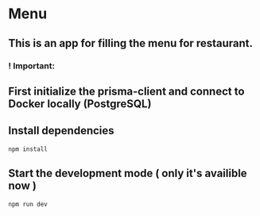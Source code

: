 # Menu

## This is an app for filling the menu for restaurant.

### ! Important:

## First initialize the prisma-client and connect to Docker locally (PostgreSQL)

## Install dependencies
```
npm install
```
## Start the development mode ( only it's availible now )
```
npm run dev
```
